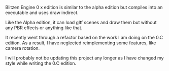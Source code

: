 Blitzen Engine 0 x edition is similar to the alpha edition but compiles into an executable and uses draw indirect.

Like the Alpha edition, it can load gltf scenes and draw them but without any PBR effects or anything like that.

It recently went through a refactor based on the work I am doing on the 0.C edition. As a result, I have neglected reimplementing some features, like camera rotation.

I will probably not be updating this project any longer as I have changed my style while writing the 0.C edition.
